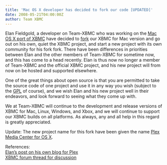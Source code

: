 ```yaml
---
title: 'Mac OS X developer has decided to fork our code [UPDATED]'
date: 2008-05-21T04:00:00Z
author: Team XBMC
---
```

Elan Fieldgold, a developer on Team-XBMC who was working on the [Mac OS X port of XBMC](https://kodi.wiki/view/XBMC_for_Mac_OS_X_port_project) have decided to [fork](https://en.wikipedia.org/wiki/Fork_(software_development)) our XBMC for Mac version and go out on his own, quiet the XBMC project, and start a new project with its own community for his fork fork. There have been differences in priorities between Elan and the other members of Team-XBMC for sometime now, and this has come to a head recently. Elan is thus now no longer a member of Team-XBMC and the official XBMC project, and his new project will from now on be hosted and supported elsewhere.

 One of the great things about open source is that you are permitted to take the source code of one project and use it in any way you wish (subject to the [GPL](https://en.wikipedia.org/wiki/GNU_General_Public_License) of course), and we wish Elan and his new project well in their endeavors, and look forward to seeing what they come up with.

 We at Team-XBMC will continue to the development and release versions of XBMC for Mac, Linux, Windows, and Xbox, and we will continue to support our XBMC builds on all platforms. As always, any and all help in this regard is greatly appreciated.

 Update: The new project name for this fork have been given the name [Plex Media Center for OS X](http://www.plexapp.com).

 References:  
[Elan’s post on his own blog for Plex](http://elan.plexapp.com/2008/05/21/exodus/)  
[XBMC forum thread for discussion](https://forum.kodi.tv/showthread.php?tid=33463)

 